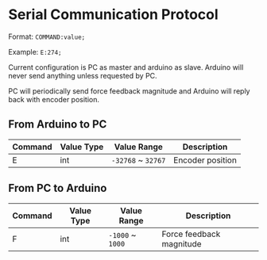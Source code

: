 # Serial Communication Protocol

Format: `COMMAND:value;`

Example: `E:274;`

Current configuration is PC as master and arduino as slave.
Arduino will never send anything unless requested by PC.

PC will periodically send force feedback magnitude and Arduino will reply back with encoder position.

## From Arduino to PC

| Command | Value Type | Value Range | Description |
| --- | --- | --- | --- |
| E | int | `-32768` ~ `32767` | Encoder position |

## From PC to Arduino

| Command | Value Type | Value Range | Description |
| --- | --- | --- | --- |
| F | int | `-1000` ~ `1000` | Force feedback magnitude |